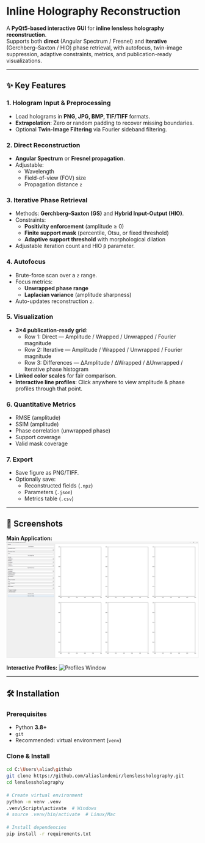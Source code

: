 # Inline Holography Reconstruction


A **PyQt5-based interactive GUI** for **inline lensless holography reconstruction**.  
Supports both **direct** (Angular Spectrum / Fresnel) and **iterative** (Gerchberg–Saxton / HIO) phase retrieval, with autofocus, twin-image suppression, adaptive constraints, metrics, and publication-ready visualizations.

---

## ✨ Key Features

### 1. Hologram Input & Preprocessing
- Load holograms in **PNG, JPG, BMP, TIF/TIFF** formats.
- **Extrapolation**: Zero or random padding to recover missing boundaries.
- Optional **Twin-Image Filtering** via Fourier sideband filtering.

### 2. Direct Reconstruction
- **Angular Spectrum** or **Fresnel propagation**.
- Adjustable:
  - Wavelength
  - Field-of-view (FOV) size
  - Propagation distance `z`

### 3. Iterative Phase Retrieval
- Methods: **Gerchberg–Saxton (GS)** and **Hybrid Input-Output (HIO)**.
- Constraints:
  - **Positivity enforcement** (amplitude ≥ 0)
  - **Finite support mask** (percentile, Otsu, or fixed threshold)
  - **Adaptive support threshold** with morphological dilation
- Adjustable iteration count and HIO `β` parameter.

### 4. Autofocus
- Brute-force scan over a `z` range.
- Focus metrics:
  - **Unwrapped phase range**
  - **Laplacian variance** (amplitude sharpness)
- Auto-updates reconstruction `z`.

### 5. Visualization
- **3×4 publication-ready grid**:
  - Row 1: Direct — Amplitude / Wrapped / Unwrapped / Fourier magnitude
  - Row 2: Iterative — Amplitude / Wrapped / Unwrapped / Fourier magnitude
  - Row 3: Differences — ΔAmplitude / ΔWrapped / ΔUnwrapped / Iterative phase histogram
- **Linked color scales** for fair comparison.
- **Interactive line profiles**: Click anywhere to view amplitude & phase profiles through that point.

### 6. Quantitative Metrics
- RMSE (amplitude)
- SSIM (amplitude)
- Phase correlation (unwrapped phase)
- Support coverage
- Valid mask coverage

### 7. Export
- Save figure as PNG/TIFF.
- Optionally save:
  - Reconstructed fields (`.npz`)
  - Parameters (`.json`)
  - Metrics table (`.csv`)

---

## 📸 Screenshots

**Main Application:**
![Main Application](docs/screenshot.png)

**Interactive Profiles:**
![Profiles Window](docs/profiles.png)

---

## 🛠 Installation

### Prerequisites
- Python **3.8+**
- `git`
- Recommended: virtual environment (`venv`)

### Clone & Install
```bash
cd C:\Users\aliad\github
git clone https://github.com/aliaslandemir/lenslessholography.git
cd lenslessholography

# Create virtual environment
python -m venv .venv
.venv\Scripts\activate  # Windows
# source .venv/bin/activate  # Linux/Mac

# Install dependencies
pip install -r requirements.txt
